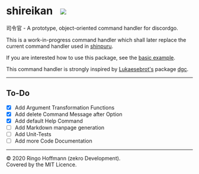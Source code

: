 # shireikan &nbsp; [![](https://img.shields.io/badge/docs-pkg.do.dev-cyan?logo=go&logoColor=white)](https://pkg.go.dev/github.com/zekroTJA/shireikan?tab=doc)

司令官 - A prototype, object-oriented command handler for discordgo.

This is a work-in-progress command handler which shall later replace the current command handler used in [shinpuru](https://github.com/zekroTJA/shinpuru).

If you are interested how to use this package, see the [basic example](examples/basic).

This command handler is strongly inspired by [Lukaesebrot's](https://github.com/Lukaesebrot) package [dgc](https://github.com/Lukaesebrot/dgc).

---

## To-Do

- [x] Add Argument Transformation Functions
- [x] Add delete Command Message after Option
- [x] Add default Help Command
- [ ] Add Markdown manpage generation
- [ ] Add Unit-Tests
- [ ] Add more Code Documentation

---

© 2020 Ringo Hoffmann (zekro Development).  
Covered by the MIT Licence.

